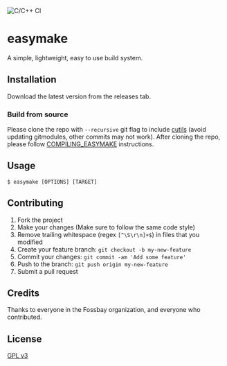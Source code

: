 ![C/C++ CI](https://github.com/Fossbay/easymake/workflows/C/C++%20CI/badge.svg?branch=main)

# easymake

A simple, lightweight, easy to use build system.

## Installation

Download the latest version from the releases tab.

### Build from source

Please clone the repo with `--recursive` git flag to include [cutils](https://github.com/Fossbay/cutils/tree/outdated) (avoid updating gitmodules, other commits may not work). After cloning the repo, please follow [COMPILING_EASYMAKE](https://github.com/Fossbay/easymake/blob/main/COMPILING_EASYMAKE.md) instructions.

## Usage

`$ easymake [OPTIONS] [TARGET]`

## Contributing

1. Fork the project
2. Make your changes (Make sure to follow the same code style)
3. Remove trailing whitespace (regex `[^\S\r\n]+$`) in files that you modified
2. Create your feature branch: `git checkout -b my-new-feature`
3. Commit your changes: `git commit -am 'Add some feature'`
4. Push to the branch: `git push origin my-new-feature`
5. Submit a pull request

## Credits

Thanks to everyone in the Fossbay organization, and everyone who contributed.

## License

[GPL v3](https://github.com/Fossbay/easymake/blob/main/LICENSE)
